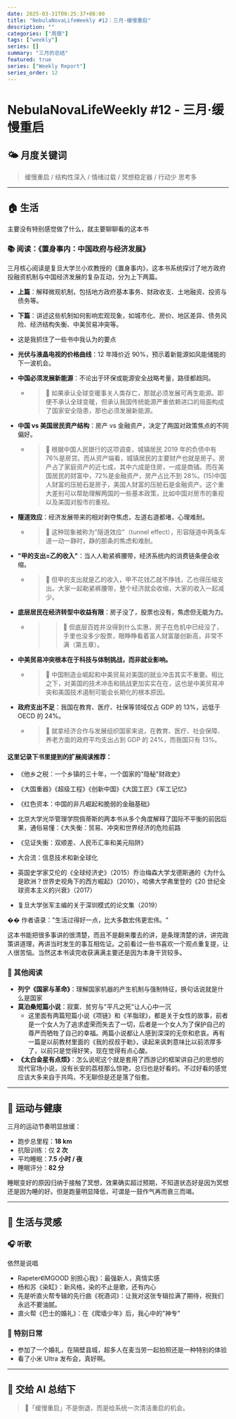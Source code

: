```yaml
---
date: 2025-03-31T00:25:37+08:00
title: "NebulaNovaLifeWeekly #12｜三月·缓慢重启"
description: ""
categories: ["周报"]
tags: ["weekly"]
series: []
summary: "三月的总结"
featured: true
series: ["Weekly Report"]
series_order: 12
---
```


# NebulaNovaLifeWeekly #12 - 三月·缓慢重启

## 🌤️ 月度关键词

> 缓慢重启 / 结构性深入 / 情绪过载 / 冥想稳定器 / 行动少 思考多

---

## 🏠 生活

主要没有特别感觉做了什么，就主要聊聊看的这本书

### 📚 阅读：《置身事内：中国政府与经济发展》

三月核心阅读是复旦大学兰小欢教授的《置身事内》，这本书系统探讨了地方政府投融资机制与中国经济发展的复杂互动，分为上下两篇。

- **上篇**：解释微观机制，包括地方政府基本事务、财政收支、土地融资、投资与债务等。
- **下篇**：讲述这些机制如何影响宏观现象，如城市化、房价、地区差异、债务风险、经济结构失衡、中美贸易冲突等。
- 这是我抓住了一些书中我认为的要点

- **光伏与液晶电视的价格曲线**：12 年降价近 90%，预示着新能源如风能储能的下一波机会。
- **中国必须发展新能源**：不论出于环保或能源安全战略考量，路径都趋同。

  - > 📌 如果承认全球变暖事关人类存亡，那就必须发展可再生能源。即便不承认全球变暖，但承认我国传统能源严重依赖进口的局面构成了国家安全隐患，那也必须发展新能源。

- **中国 vs 美国居民资产结构**：房产 vs 金融资产，决定了两国对政策焦点的不同偏好。
  - > 📌 根据中国人民银行的这项调查，城镇居民 2019 年的负债中有 76%是房贷。而从资产端看，城镇居民的主要财产也就是房子。房产占了家庭资产的近七成，其中六成是住房，一成是商铺。而在美国居民的财富中，72%是金融资产，房产占比不到 28%。(15)中国人财富的压舱石是房子，美国人财富的压舱石是金融资产。这个重大差别可以帮助理解两国的一些基本政策，比如中国对房市的重视以及美国对股市的重视。
- **隧道效应**：经济发展带来的相对剥夺焦虑，左道右道都堵，心理难耐。
  - > 📌 这种现象被称为"隧道效应"（tunnel effect），形容隧道中两条车道一动一静时，静的那条的焦虑和难耐。
- **"甲的支出=乙的收入"**：当人人勒紧裤腰带，经济系统内的消费链条便会收缩。
  - > 📌 但甲的支出就是乙的收入，甲不花钱乙就不挣钱，乙也得压缩支出。大家一起勒紧裤腰带，整个经济就会收缩，大家的收入一起减少。
- **底层居民在经济转型中收益有限**：房子没了，股票也没有，焦虑但无能为力。
  - > > 📌 但底层百姓并没得到什么实惠，房子在危机中已经没了，手里也没多少股票，眼睁睁看着富人财富屡创新高，非常不满（第五章）。
- **中美贸易冲突根本在于科技与体制挑战，而非就业影响。**
  - > 📌 中国制造业崛起和中美贸易对美国的就业冲击其实不重要。相比之下，对美国的技术冲击和挑战更加实实在在，这也是中美贸易冲突和美国技术遏制可能会长期化的根本原因。
- **政府支出不足**：我国在教育、医疗、社保等领域仅占 GDP 的 13%，远低于 OECD 的 24%。
  - > 📌 就拿经济合作与发展组织国家来说，在教育、医疗、社会保障、养老方面的政府平均支出占到 GDP 的 24%，而我国只有 13%。

#### 这里记录下书里提到的扩展阅读推荐：

- 《他乡之税：一个乡镇的三十年，一个国家的"隐秘"财政史》
- 《大国重器》《超级工程》《创新中国》《大国工匠》《军工记忆》

- 《红色资本：中国的非凡崛起和脆弱的金融基础》
- 北京大学光华管理学院佩蒂斯的两本书从多个角度解释了国际不平衡的前因后果，通俗易懂：《大失衡：贸易、冲突和世界经济的危险前路
- 《见证失衡：双顺差、人民币汇率和美元陷阱》
- 大合流：信息技术和新全球化
- 英国史学家艾伦的《全球经济史》（2015）乔治梅森大学戈德斯通的《为什么是欧洲？世界史视角下的西方崛起》（2010），哈佛大学弗里登的《20 世纪全球资本主义的兴衰》（2017）
- 复旦大学张军主编的关于深圳模式的论文集（2019）

�� 作者语录："生活过得好一点，比大多数宏伟更宏伟。"

这本书能把很多事讲的很清楚，而且不是翻来覆去的讲，是条理清楚的讲，讲完政策讲道理，再讲当时发生的事互相佐证。之前看过一些书喜欢一个观点重复提，让人很苦恼。当然这本书读完收获满满主要还是因为本身干货较多。

### 📖 其他阅读

- **列宁《国家与革命》**：理解国家机器的产生机制与强制特征，换句话说就是什么是国家
- **莫泊桑短篇小说**：寂寞、贫穷与"平凡之死"让人心中一沉
  - 这里面有两篇短篇小说《项链》和《羊脂球》，都是关于女性的故事，前者是一个女人为了追求虚荣而失去了一切，后者是一个女人为了保护自己的尊严而牺牲了自己的幸福。两篇小说都让人感到深深的无奈和悲哀。再有一篇是以前教材里面的《我的叔叔于勒》，读起来讽刺意味比以前浓厚多了，以前只是觉得好笑，现在觉得有点心酸。
- **《太白金星有点烦》**：怎么说呢这个就是套用了西游记的框架讲自己的思想的现代官场小说，没有长安的荔枝那么惊艳，总归也是好看的。不过好看的感觉应该大多来自于共鸣，不无聊但是还是落了俗套。

---

## 🏃 运动与健康

三月的运动节奏明显放缓：

- 跑步总里程：**18 km**
- 抗阻训练：仅 **2 次**
- 平均睡眠：**7.5 小时 / 夜**
- 睡眠评分：**82 分**

睡眠变好的原因归纳于接触了冥想，效果确实超过预期，不知道状态好是因为冥想还是因为睡的好。但是跑量明显降低，可谓是一鼓作气再而衰三而竭。

---

## 🎨 生活与灵感

### 🎧 听歌

依然是说唱

- Rapeter《IMGOOD 别担心我》：最强新人，真情实感
- 杨和苏《染缸》：新风格，染的不止是歌，还有内心
- 先是听直火帮专辑的先行曲《祝酒词》：让我对这张专辑拉满了期待，祝我们永远不要油腻。
- 直火帮《巴士的婚礼》：在《爬墙少年》后，我心中的"神专"

### 📍 特别日常

- 参加了一个婚礼，在隔壁县城，超多人在麦当劳一起拍照还是一种特别的体验
- 看了小米 Ultra 发布会，真好啊。

---

## 💭 交给 AI 总结下

> 🌱「缓慢重启」不是倒退，而是给系统一次清洁重启的机会。
